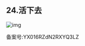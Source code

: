 ## 24.活下去
  



![img](https://pic4.zhimg.com/v2-1f8e71e552559145401a6f44a315b5a9.webp)

  



备案号:YX016RZdN2RXYQ3LZ

